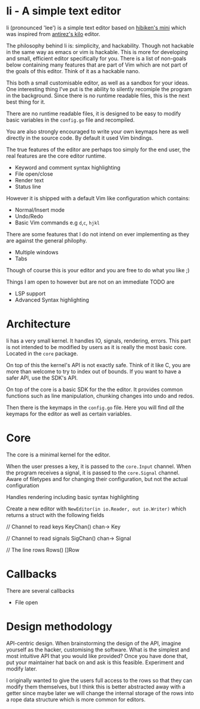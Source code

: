 # li - A simple text editor

li (pronounced 'lee') is a simple text editor based on [hibiken's mini](https://github.com/hibiken/mini) which was inspired from [antirez's kilo](http://antirez.com/news/108) editor.

The philosophy behind li is: simplicity, and hackability. Though not hackable in the same way as emacs or vim is hackable. This is more for developing and small, efficient editor specifically for you. There is a list of non-goals below containing many features that are part of Vim which are not part of the goals of this editor. Think of it as a hackable nano.

This both a small customisable editor, as well as a sandbox for your ideas. One interesting thing I've put is the ability to silently recomiple the program in the background. Since there is no runtime readable files, this is the next best thing for it.

There are no runtime readable files, it is designed to be easy to modify basic variables in the `config.go` file and recompiled.

You are also strongly encouraged to write your own keymaps here as well directly in the source code. By default it used Vim bindings.

The true features of the editor are perhaps too simply for the end user, the real features are the core editor runtime.

- Keyword and comment syntax highlighting
- File open/close
- Render text
- Status line

However it is shipped with a default Vim like configuration which contains:

- Normal/Insert mode
- Undo/Redo
- Basic Vim commands e.g `d`,`c`, `hjkl`

There are some features that I do not intend on ever implementing as they are against the general philophy.

- Multiple windows
- Tabs

Though of course this is your editor and you are free to do what you like ;)

Things I am open to however but are not on an immediate TODO are

- LSP support
- Advanced Syntax highlighting

# Architecture

li has a very small kernel. It handles IO, signals, rendering, errors. This part is not intended to be modified by users as it is really the most basic core. Located in the `core` package.

On top of this the kernel's API is not exactly safe. Think of it like C, you are more than welcome to try to index out of bounds. If you want to have a safer API, use the SDK's API.

On top of the core is a basic SDK for the the editor. It provides common functions such as line manipulation, chunking changes into undo and redos.

Then there is the keymaps in the `config.go` file. Here you will find *all* the keymaps for the editor as well as certain variables.

# Core

The core is a minimal kernel for the editor.

When the user presses a key, it is passed to the `core.Input` channel.
When the program receives a signal, it is passed to the `core.Signal` channel.
Aware of filetypes and for changing their configuration, but not the actual configuration

Handles rendering including basic syntax highlighting

Create a new editor with `NewEditor(in io.Reader, out io.Writer)`
which returns a struct with the following fields

// Channel to read keys
KeyChan() chan-> Key

// Channel to read signals
SigChan() chan-> Signal

// The line rows
Rows() []Row

# Callbacks

There are several callbacks

- File open

# Design methodology

API-centric design. When brainstorming the design of the API, imagine yourself as the hacker, customising the software. What is the simplest and most intuitive API that you would like provided?
Once you have done that, put your maintainer hat back on and ask is this feasible. Experiment and modify later.

I originally wanted to give the users full access to the rows so that they can modify them themselves, but I think this is better abstracted away with a getter since maybe later we will change the internal storage of the rows into a rope data structure which is more common for editors.
